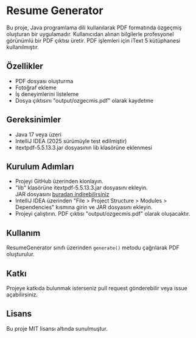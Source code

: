 # Resume Generator

Bu proje, Java programlama dili kullanılarak PDF formatında özgeçmiş oluşturan bir uygulamadır. Kullanıcıdan alınan bilgilerle profesyonel görünümlü bir PDF çıktısı üretir. PDF işlemleri için iText 5 kütüphanesi kullanılmıştır.

## Özellikler
- PDF dosyası oluşturma
- Fotoğraf ekleme
- İş deneyimlerini listeleme
- Dosya çıktısını "output/ozgecmis.pdf" olarak kaydetme

## Gereksinimler
- Java 17 veya üzeri
- IntelliJ IDEA (2025 sürümüyle test edilmiştir)
- itextpdf-5.5.13.3.jar dosyasının lib klasörüne eklenmesi

## Kurulum Adımları
- Projeyi GitHub üzerinden klonlayın.
- "lib" klasörüne itextpdf-5.5.13.3.jar dosyasını ekleyin.  
  JAR dosyasını [buradan indirebilirsiniz](https://mvnrepository.com/artifact/com.itextpdf/itextpdf/5.5.13.3)
- IntelliJ IDEA üzerinden "File > Project Structure > Modules > Dependencies" kısmına girin ve JAR dosyasını ekleyin.
- Projeyi çalıştırın. PDF çıktısı "output/ozgecmis.pdf" olarak oluşacaktır.

## Kullanım
ResumeGenerator sınıfı üzerinden `generate()` metodu çağrılarak PDF oluşturulur.

## Katkı
Projeye katkıda bulunmak isterseniz pull request gönderebilir veya issue açabilirsiniz.

## Lisans
Bu proje MIT lisansı altında sunulmuştur.
